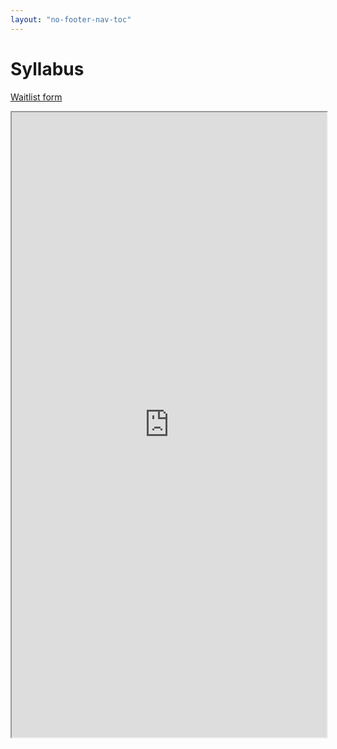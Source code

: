 ```yaml
---
layout: "no-footer-nav-toc"  
---
```


# Syllabus

[Waitlist form](https://forms.gle/92R1BUACyAaxt8Ww6)

<iframe src="https://docs.google.com/viewer?url=https://melaniewalsh.github.io/Intro-Cultural-Analytics/features/images/Intro-CA-2020-Syllabus.pdf&embedded=true" width="100%" height="1000px"></iframe>



